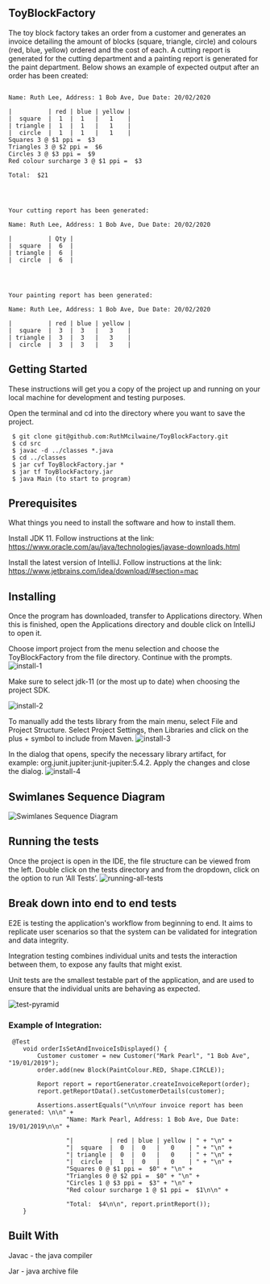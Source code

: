 ## ToyBlockFactory
The toy block factory takes an order from a customer and generates an invoice detailing the amount of blocks (square, triangle, circle) and colours (red, blue, yellow) ordered and the cost of each.  A cutting report is generated for the cutting department and a painting report is generated for the paint department. Below shows an example of expected output after an order has been created:


```Your invoice report has been generated: 

Name: Ruth Lee, Address: 1 Bob Ave, Due Date: 20/02/2020

|          | red | blue | yellow | 
|  square  |  1  |  1   |   1    | 
| triangle |  1  |  1   |   1    | 
|  circle  |  1  |  1   |   1    | 
Squares 3 @ $1 ppi =  $3
Triangles 3 @ $2 ppi =  $6
Circles 3 @ $3 ppi =  $9
Red colour surcharge 3 @ $1 ppi =  $3

Total:  $21




Your cutting report has been generated: 

Name: Ruth Lee, Address: 1 Bob Ave, Due Date: 20/02/2020

|          | Qty |
|  square  |  6  |
| triangle |  6  |
|  circle  |  6  |




Your painting report has been generated: 

Name: Ruth Lee, Address: 1 Bob Ave, Due Date: 20/02/2020

|          | red | blue | yellow | 
|  square  |  3  |  3   |   3    | 
| triangle |  3  |  3   |   3    | 
|  circle  |  3  |  3   |   3    | 
```

## Getting Started

These instructions will get you a copy of the project up and running on your local machine for development and testing purposes.

Open the terminal and cd into the directory where you want to save the project.

```
 $ git clone git@github.com:RuthMcilwaine/ToyBlockFactory.git
 $ cd src
 $ javac -d ../classes *.java
 $ cd ../classes 
 $ jar cvf ToyBlockFactory.jar *
 $ jar tf ToyBlockFactory.jar
 $ java Main (to start to program)
 ```


##  Prerequisites

What things you need to install the software and how to install them.

Install JDK 11. Follow instructions at the link: https://www.oracle.com/au/java/technologies/javase-downloads.html 

Install the latest version of IntelliJ.  Follow instructions at the link: https://www.jetbrains.com/idea/download/#section=mac

## Installing

Once the program has downloaded, transfer to Applications directory. When this is finished, open the Applications directory and double click on IntelliJ to open it.

Choose import project from the menu selection and choose the ToyBlockFactory from the file directory. Continue with the prompts.
![install-1](https://github.com/RuthMcilwaine/ToyBlockFactory/blob/master/docs/install-1.png)

Make sure to select jdk-11 (or the most up to date) when choosing the project SDK.

![install-2](https://github.com/RuthMcilwaine/ToyBlockFactory/blob/master/docs/install-2.png)

To manually add the tests library from the main menu, select File and Project Structure.
Select Project Settings, then Libraries and click on the plus + symbol to include from Maven.
![install-3](https://github.com/RuthMcilwaine/ToyBlockFactory/blob/master/docs/install-3.png)

In the dialog that opens, specify the necessary library artifact, for example: org.junit.jupiter:junit-jupiter:5.4.2.
Apply the changes and close the dialog.
![install-4](https://github.com/RuthMcilwaine/ToyBlockFactory/blob/master/docs/install-4.png)



## Swimlanes Sequence Diagram
![Swimlanes Sequence Diagram](https://github.com/RuthMcilwaine/ToyBlockFactory/blob/master/docs/toyblockfactory-sequence-diagram.png)


## Running the tests

Once the project is open in the IDE, the file structure can be viewed from the left. Double click on the tests directory and from the dropdown, click on the option to run ‘All Tests’.
![running-all-tests](https://github.com/RuthMcilwaine/ToyBlockFactory/blob/master/docs/running-all-tests.png)

## Break down into end to end tests

E2E is testing the application's workflow from beginning to end. It aims to replicate user scenarios so that the system can be validated for integration and data integrity.

Integration testing combines individual units and tests the interaction between them, to expose any faults that might exist.

Unit tests are the smallest testable part of the application, and are used to ensure that the individual units are behaving as expected.

![test-pyramid](https://github.com/RuthMcilwaine/ToyBlockFactory/blob/master/docs/test-pyramid.png)


### Example of Integration:
```
 @Test
    void orderIsSetAndInvoiceIsDisplayed() {
        Customer customer = new Customer("Mark Pearl", "1 Bob Ave", "19/01/2019");
        order.add(new Block(PaintColour.RED, Shape.CIRCLE));

        Report report = reportGenerator.createInvoiceReport(order);
        report.getReportData().setCustomerDetails(customer);
        
        Assertions.assertEquals("\n\nYour invoice report has been generated: \n\n" +
                "Name: Mark Pearl, Address: 1 Bob Ave, Due Date: 19/01/2019\n\n" +

                "|          | red | blue | yellow | " + "\n" +
                "|  square  |  0  |  0   |   0    | " + "\n" +
                "| triangle |  0  |  0   |   0    | " + "\n" +
                "|  circle  |  1  |  0   |   0    | " + "\n" +
                "Squares 0 @ $1 ppi =  $0" + "\n" +
                "Triangles 0 @ $2 ppi =  $0" + "\n" +
                "Circles 1 @ $3 ppi =  $3" + "\n" +
                "Red colour surcharge 1 @ $1 ppi =  $1\n\n" +

                "Total:  $4\n\n", report.printReport());
    }
```

## Built With

Javac - the java compiler

Jar - java archive file

